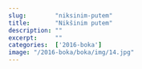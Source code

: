 ```yaml
---
slug:        "niksinim-putem"
title:       "Nikšinim putem"
description: ""
excerpt:     ""
categories:  ['2016-boka']
image: "/2016-boka/boka/img/14.jpg"
---
```

